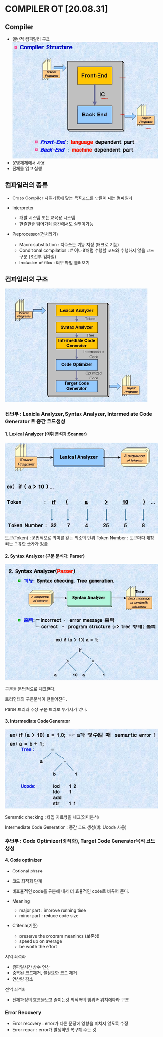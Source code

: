 # COMPILER OT [20.08.31]

## Compiler

- 일반적 컴파일러 구조
  ![1-1](./img/compiler1-1.PNG)
- 운영체제에서 사용
- 전체를 읽고 실행

## 컴파일러의 종류

- Cross Compiler
  다른기종에 맞는 목적코드를 만들어 내는 컴파일러

- Interpreter
  - 개발 시스템 또는 교육용 시스템
  - 한줄한줄 읽어가며 중간에서도 실행이가능

- Preprocessor(전처리기)
  - Macro substitution : 자주쓰는 기능 지정 (매크로 기능)
  - Conditional compilation : # 이나 if처럼 수행할 코드와 수행하지 않을 코드 구분 (조건부 컴파일)
  - Inclusion of files : 외부 파일 불러오기

## 컴파일러의 구조

![1-2](./img/compiler1-2.PNG)

### 전단부 : Lexicla Analyzer, Syntax Analyzer, Intermediate Code Generator 로 중간 코드생성

#### 1. Lexical Analyzer (어휘 분석기:Scanner)

![1-3](./img/compiler1-3.PNG)
토큰(Token) : 문법적으로 의미를 갖는 최소의 단위
Token Number : 토큰마다 매칭되는 고유한 숫자가 있음

#### 2. Syntax Analyzer (구문 분석자: Parser)

![1-4](./img/compiler1-4.PNG)

구문을 문법적으로 체크한다.

트리형태의 구문분석이 만들어진다.

Parse 트리와 추상 구문 트리로 두가지가 있다.

#### 3. Intermediate Code Generator

![1-5](./img/compiler1-5.PNG)

Semantic checking : 타입 자료형을 체크(의미분석)

Intermediate Code Generation : 중간 코드 생성(예: Ucode 사용)

### 후단부 : Code Optimizer(최적화), Target Code Generator목적 코드 생성

#### 4. Code optimizer

- Optional phase
- 코드 최적화 단계
- 비효율적인 code를 구분해 내서 더 효율적인 code로 바꾸어 준다.

- Meaning
  - major part : improve running time
  - minor part : reduce code size
  
- Criteria(기준)
  - preserve the program meanings (보존성)
  - speed up on average
  - be worth the effort

지역 최적화

- 컴파일시간 상수 연산
- 중복된 코드제거, 불필요한 코드 제거
- 연산량 감소

전역 최적화

- 전체과정의 흐름을보고 줄이는것 최적화의 범위와 위치에따라 구분

### Error Recovery

- Error recovery : error가 다른 문장에 영향을 미치지 않도록 수정
- Error repair : error가 발생하면 복구해 주는 것
